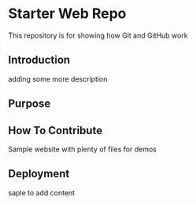 # Starter Web Repo

This repository is for showing how Git and GitHub work

## Introduction

adding some more description 

## Purpose

## How To Contribute

Sample website with plenty of files for demos

## Deployment

saple to add content